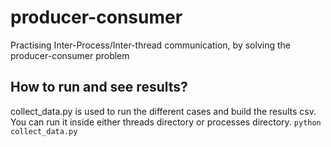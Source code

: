 # producer-consumer
Practising Inter-Process/Inter-thread communication, by solving the producer-consumer problem

## How to run and see results? 
collect_data.py is used to run the different cases and build the results csv. You can run it inside either threads directory or processes directory.
``` python collect_data.py ```
